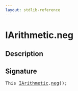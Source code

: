 ```yaml
---
layout: stdlib-reference
---
```


# IArithmetic\.neg

## Description





## Signature 

<pre>
This <a href="/stdlib-reference/interfaces/IArithmetic/index" class="code_type">IArithmetic</a>.<a href="/stdlib-reference/interfaces/IArithmetic/neg">neg</a>();

</pre>

